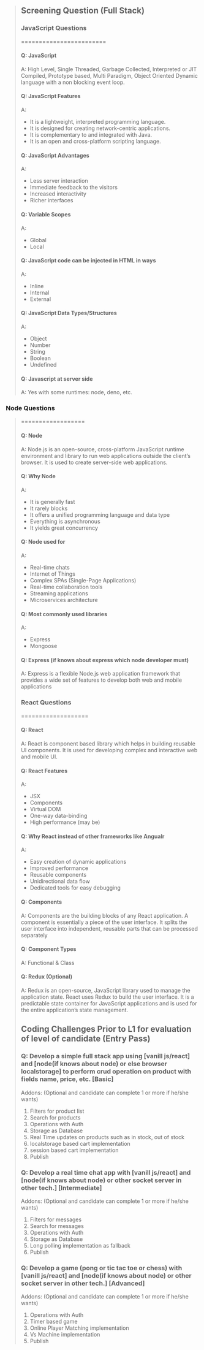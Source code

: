 > ## Screening Question (Full Stack)
> ### JavaScript Questions 
> ========================
> #### Q: JavaScript 
>  A: High Level, Single Threaded, Garbage Collected, Interpreted or JIT Compiled, Prototype based, Multi Paradigm, Object Oriented Dynamic language with a non blocking event loop.
> #### Q: JavaScript Features 
>  A: 
> - It is a lightweight, interpreted programming language.
> - It is designed for creating network-centric applications.
> - It is complementary to and integrated with Java.
> - It is an open and cross-platform scripting language.
> #### Q: JavaScript Advantages 
>  A: 
> - Less server interaction
> - Immediate feedback to the visitors
> - Increased interactivity 
> - Richer interfaces
> #### Q: Variable Scopes 
>  A: 
> - Global
> - Local
> #### Q: JavaScript code can be injected in HTML in ways 
>  A: 
> - Inline
> - Internal
> - External
> #### Q: JavaScript Data Types/Structures 
>  A: 
> - Object
> - Number
> - String
> - Boolean
> - Undefined
> #### Q: Javascript at server side 
>  A: Yes with some runtimes: node, deno, etc.
### Node Questions
> ==================
> #### Q: Node 
>  A: Node.js is an open-source, cross-platform JavaScript runtime environment and library to run web applications outside the client’s browser. It is used to create server-side web applications.
> #### Q: Why Node 
>  A: 
> - It is generally fast
> - It rarely blocks
> - It offers a unified programming language and data type
> - Everything is asynchronous 
> - It yields great concurrency
> #### Q: Node used for 
>  A: 
> - Real-time chats
> - Internet of Things
> - Complex SPAs (Single-Page Applications)
> - Real-time collaboration tools
> - Streaming applications
> - Microservices architecture
> #### Q: Most commonly used libraries 
>  A: 
> - Express
> - Mongoose
> #### Q: Express (if knows about express which node developer must) 
>  A: Express is a flexible Node.js web application framework that provides a wide set of features to develop both web and mobile applications
> ### React Questions 
> ===================
> #### Q: React 
>  A: React is component based library which helps in building reusable UI components. It is used for developing complex and interactive web and mobile UI.
> #### Q: React Features 
>  A: 
> - JSX
> - Components
> - Virtual DOM
> - One-way data-binding
> - High performance (may be)
> #### Q: Why React instead of other frameworks like Angualr 
>  A: 
> - Easy creation of dynamic applications
> - Improved performance
> - Reusable components
> - Unidirectional data flow
> - Dedicated tools for easy debugging
> #### Q: Components 
>  A: Components are the building blocks of any React application. A component is essentially a piece of the user interface. It splits the user interface into independent, reusable parts that can be processed separately
> #### Q: Component Types 
>  A: Functional & Class
> #### Q: Redux (Optional) 
>  A: Redux is an open-source, JavaScript library used to manage the application state. React uses Redux to build the user interface. It is a predictable state container for JavaScript applications and is used for the entire application’s state management.
> <br />
> ## Coding Challenges Prior to L1 for evaluation of level of candidate (Entry Pass)
> ### Q: Develop a simple full stack app using [vanill js/react] and [node(if knows about node) or else browser localstorage] to perform crud operation on product with fields name, price, etc. [Basic]
> Addons: (Optional and candidate can complete 1 or more if he/she wants)
> 1. Filters for product list
> 2. Search for products
> 3. Operations with Auth
> 4. Storage as Database
> 5. Real Time updates on products such as in stock, out of stock
> 6. localstorage based cart implementation
> 7. session based cart implementation
> 8. Publish
> ### Q: Develop a real time chat app with [vanill js/react] and [node(if knows about node) or other socket server in other tech.] [Intermediate]
> Addons: (Optional and candidate can complete 1 or more if he/she wants)
> 1. Filters for messages
> 2. Search for messages
> 3. Operations with Auth
> 4. Storage as Database
> 5. Long polling implementation as fallback
> 6. Publish
> ### Q: Develop a game (pong or tic tac toe or chess) with [vanill js/react] and [node(if knows about node) or other socket server in other tech.] [Advanced]
> Addons: (Optional and candidate can complete 1 or more if he/she wants)
> 1. Operations with Auth
> 2. Timer based game
> 3. Online Player Matching implementation
> 4. Vs Machine implementation
> 5. Publish